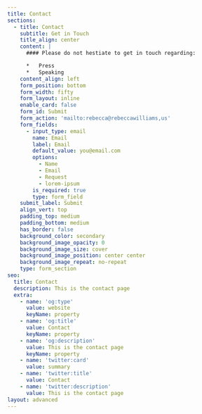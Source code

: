 ```yaml
---
title: Contact
sections:
  - title: Contact
    subtitle: Get in Touch
    title_align: center
    content: |
      #### Please do not hestiate to get in touch regarding:

      *   Press
      *   Speaking
    content_align: left
    form_position: bottom
    form_width: fifty
    form_layout: inline
    enable_card: false
    form_id: Submit
    form_action: 'mailto:rebecca@rebeccawilliams,us'
    form_fields:
      - input_type: email
        name: Email
        label: Email
        default_value: you@email.com
        options:
          - Name
          - Email
          - Request
          - lorem-ipsum
        is_required: true
        type: form_field
    submit_label: Submit
    align_vert: top
    padding_top: medium
    padding_bottom: medium
    has_border: false
    background_color: secondary
    background_image_opacity: 0
    background_image_size: cover
    background_image_position: center center
    background_image_repeat: no-repeat
    type: form_section
seo:
  title: Contact
  description: This is the contact page
  extra:
    - name: 'og:type'
      value: website
      keyName: property
    - name: 'og:title'
      value: Contact
      keyName: property
    - name: 'og:description'
      value: This is the contact page
      keyName: property
    - name: 'twitter:card'
      value: summary
    - name: 'twitter:title'
      value: Contact
    - name: 'twitter:description'
      value: This is the contact page
layout: advanced
---
```

